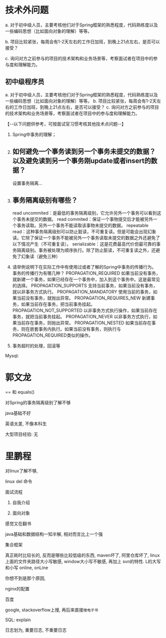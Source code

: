 # 技术外问题

a. 对于初中级人员，主要考核他们对于Spring框架的熟悉程度，代码熟练度以及一些编码思想（比如面向对象的理解）等等。

b. 项目比较紧张，每周会有1-2天左右的工作日加班，到晚上21点左右，是否可以接受？ 

c. 询问对方之前参与的项目的技术架构和业务场景等，考察面试者在项目中的参与度和理解能力。

## 初中级程序员

a. 对于初中级人员，主要考核他们对于Spring框架的熟悉程度，代码熟练度以及一些编码思想（比如面向对象的理解）等等。
b. 项目比较紧张，每周会有1-2天左右的工作日加班，到晚上21点左右，是否可以接受？ 
c. 询问对方之前参与的项目的技术架构和业务场景等，考察面试者在项目中的参与度和理解能力。


【--以下问题供参考，可按面试官习惯考核其他技术点问题--】

1. Spring中事务的理解；

2. 如何避免一个事务读到另一个事务未提交的数据？以及避免读到另一个事务刚update或者insert的数据？
   ----
   设置事务隔离...

3. 事务隔离级别有哪些？
   ----
   read uncommited：是最低的事务隔离级别，它允许另外一个事务可以看到这个事务未提交的数据。
   read commited：保证一个事物提交后才能被另外一个事务读取。另外一个事务不能读取该事物未提交的数据。
   repeatable read：这种事务隔离级别可以防止脏读，不可重复读。但是可能会出现幻象读。它除了保证一个事务不能被另外一个事务读取未提交的数据之外还避免了以下情况产生（不可重复读）。
   serializable：这是花费最高代价但最可靠的事务隔离级别。事务被处理为顺序执行。除了防止脏读，不可重复读之外，还避免了幻象读（避免三种）

4. 请举例说明下在实际工作中有使用过或者了解的Spring中事务的传播行为。
   事务的传播行为有哪几种？
   PROPAGATION_REQUIRED		如果当前没有事务，就新建一个事务，如果已经存在一个事务中，加入到这个事务中。这是最常见的选择。
   PROPAGATION_SUPPORTS		支持当前事务，如果当前没有事务，就以非事务方式执行。
   PROPAGATION_MANDATORY		使用当前的事务，如果当前没有事务，就抛出异常。
   PROPAGATION_REQUIRES_NEW	新建事务，如果当前存在事务，把当前事务挂起。
   PROPAGATION_NOT_SUPPORTED	以非事务方式执行操作，如果当前存在事务，就把当前事务挂起。
   PROPAGATION_NEVER		以非事务方式执行，如果当前存在事务，则抛出异常。
   PROPAGATION_NESTED		如果当前存在事务，则在嵌套事务内执行。如果当前没有事务，则执行与PROPAGATION_REQUIRED类似的操作。

5. 事务超时的处理，回滚等

Mysql:

# 郭文龙

   == 和 equals()

   对Spring的事务隔离级别了解不够

   java基础不好

   英语太差, 不像本科生

   大型项目经验: 无

# 里鹏程

   对linux了解不够, 

   linux del 命令

   面试流程

   1. 自我介绍

   2. 面向对象

   感觉又在翻书

   java基础和数据结构一知半解, 相对而言比上一个强

   集合框架





真正耗时比较长的, 反而是哪些比较低级的东西, maven坏了, 阿里仓库坏了, linux上面的文件夹路径大小写敏感, window大小写不敏感, 再加上 svn的特性. L的大写和小写 online, onLine

你想不到是那个原因, 


nginx的配置

百度

google, stackoverflow上搜, 再后来直接`搜电子书`







SQL: explain











日志划为, 重要日志, 不重要日志

